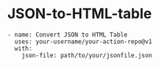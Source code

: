 # JSON-to-HTML-table
```
- name: Convert JSON to HTML Table
  uses: your-username/your-action-repo@v1
  with:
    json-file: path/to/your/jsonfile.json
```
